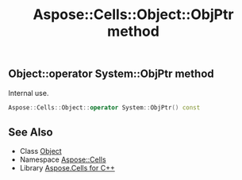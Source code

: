 ﻿---
title: Aspose::Cells::Object::ObjPtr method
linktitle: operator System::ObjPtr
second_title: Aspose.Cells for C++ API Reference
description: 'Aspose::Cells::Object::ObjPtr method. Internal use in C++.'
type: docs
weight: 400
url: /cpp/aspose.cells/object/operator_system_sro_objptr/
---
## Object::operator System::ObjPtr method


Internal use.

```cpp
Aspose::Cells::Object::operator System::ObjPtr() const
```

## See Also

* Class [Object](../)
* Namespace [Aspose::Cells](../../)
* Library [Aspose.Cells for C++](../../../)

